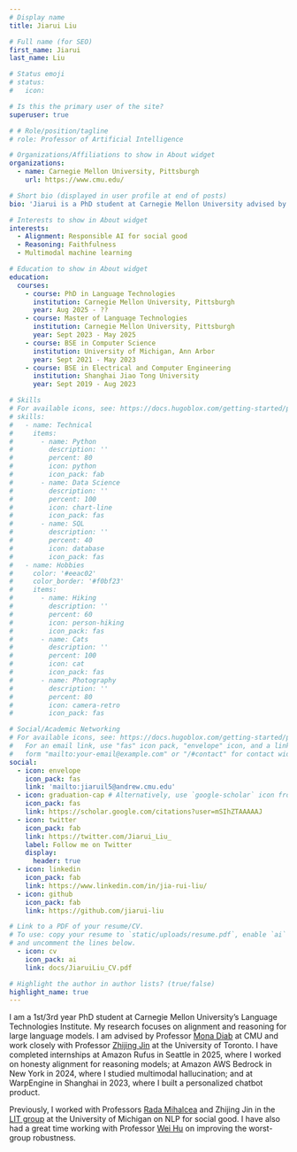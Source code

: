 ```yaml
---
# Display name
title: Jiarui Liu

# Full name (for SEO)
first_name: Jiarui
last_name: Liu

# Status emoji
# status:
#   icon: 

# Is this the primary user of the site?
superuser: true

# # Role/position/tagline
# role: Professor of Artificial Intelligence

# Organizations/Affiliations to show in About widget
organizations:
  - name: Carnegie Mellon University, Pittsburgh
    url: https://www.cmu.edu/

# Short bio (displayed in user profile at end of posts)
bio: 'Jiarui is a PhD student at Carnegie Mellon University advised by Prof. Mona Diab. His research aims to build inclusive and trustworthy language models with two main threads: pluralistic alignment that incorporates diverse cultural and ethical perspectives, and model faithfulness that ensures reasoning grounded in contextual evidence. He has published in *ACL and ML venues.'

# Interests to show in About widget
interests:
  - Alignment: Responsible AI for social good
  - Reasoning: Faithfulness
  - Multimodal machine learning

# Education to show in About widget
education:
  courses:
    - course: PhD in Language Technologies
      institution: Carnegie Mellon University, Pittsburgh
      year: Aug 2025 - ??
    - course: Master of Language Technologies
      institution: Carnegie Mellon University, Pittsburgh
      year: Sept 2023 - May 2025
    - course: BSE in Computer Science
      institution: University of Michigan, Ann Arbor
      year: Sept 2021 - May 2023
    - course: BSE in Electrical and Computer Engineering
      institution: Shanghai Jiao Tong University
      year: Sept 2019 - Aug 2023

# Skills
# For available icons, see: https://docs.hugoblox.com/getting-started/page-builder/#icons
# skills:
#   - name: Technical
#     items:
#       - name: Python
#         description: ''
#         percent: 80
#         icon: python
#         icon_pack: fab
#       - name: Data Science
#         description: ''
#         percent: 100
#         icon: chart-line
#         icon_pack: fas
#       - name: SQL
#         description: ''
#         percent: 40
#         icon: database
#         icon_pack: fas
#   - name: Hobbies
#     color: '#eeac02'
#     color_border: '#f0bf23'
#     items:
#       - name: Hiking
#         description: ''
#         percent: 60
#         icon: person-hiking
#         icon_pack: fas
#       - name: Cats
#         description: ''
#         percent: 100
#         icon: cat
#         icon_pack: fas
#       - name: Photography
#         description: ''
#         percent: 80
#         icon: camera-retro
#         icon_pack: fas

# Social/Academic Networking
# For available icons, see: https://docs.hugoblox.com/getting-started/page-builder/#icons
#   For an email link, use "fas" icon pack, "envelope" icon, and a link in the
#   form "mailto:your-email@example.com" or "/#contact" for contact widget.
social:
  - icon: envelope
    icon_pack: fas
    link: 'mailto:jiaruil5@andrew.cmu.edu'
  - icon: graduation-cap # Alternatively, use `google-scholar` icon from `ai` icon pack
    icon_pack: fas
    link: https://scholar.google.com/citations?user=mSIhZTAAAAAJ
  - icon: twitter
    icon_pack: fab
    link: https://twitter.com/Jiarui_Liu_
    label: Follow me on Twitter
    display:
      header: true
  - icon: linkedin
    icon_pack: fab
    link: https://www.linkedin.com/in/jia-rui-liu/
  - icon: github
    icon_pack: fab
    link: https://github.com/jiarui-liu

# Link to a PDF of your resume/CV.
# To use: copy your resume to `static/uploads/resume.pdf`, enable `ai` icons in `params.yaml`,
# and uncomment the lines below.
  - icon: cv
    icon_pack: ai
    link: docs/JiaruiLiu_CV.pdf

# Highlight the author in author lists? (true/false)
highlight_name: true
---
```


I am a 1st/3rd year PhD student at Carnegie Mellon University’s Language Technologies Institute. My research focuses on alignment and reasoning for large language models. I am advised by Professor [Mona Diab](https://lti.cs.cmu.edu/people/222228496/mona-diab) at CMU and work closely with Professor [Zhijing Jin](https://zhijing-jin.com/home/) at the University of Toronto. I have completed internships at Amazon Rufus in Seattle in 2025, where I worked on honesty alignment for reasoning models; at Amazon AWS Bedrock in New York in 2024, where I studied multimodal hallucination; and at WarpEngine in Shanghai in 2023, where I built a personalized chatbot product.

Previously, I worked with Professors [Rada Mihalcea](https://web.eecs.umich.edu/~mihalcea/) and Zhijing Jin in the [LIT group](https://lit.eecs.umich.edu/index.html) at the University of Michigan on NLP for social good. I have also had a great time working with Professor [Wei Hu](https://weihu.me/) on improving the worst-group robustness.

